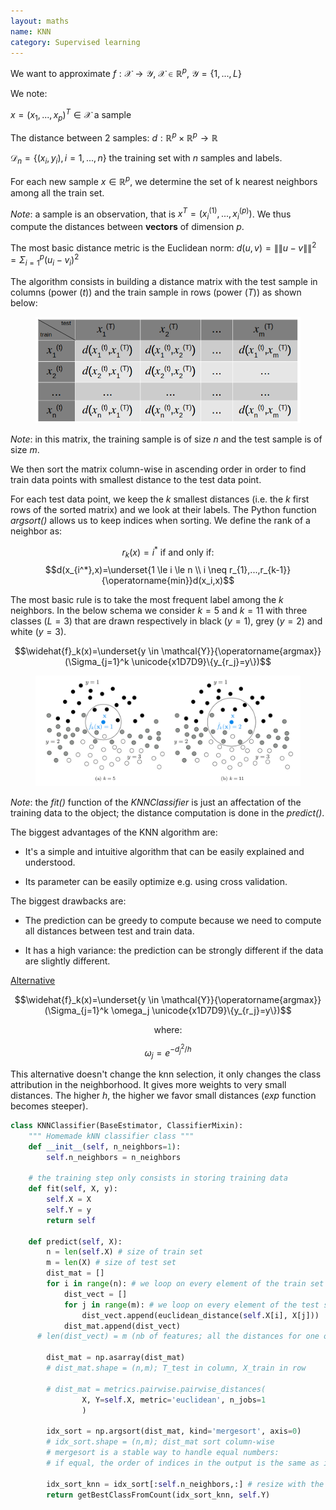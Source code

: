 ```yaml
---
layout: maths
name: KNN
category: Supervised learning
---
```


We want to approximate $f: \mathcal{X} \to \mathcal{Y}$, $\mathcal{X} \in \mathbb{R}^p$, $\mathcal{Y}=\{1,...,L\}$

We note:

$x=(x_1,...,x_p)^T \in \mathcal{X}$ a sample

The distance between 2 samples: $d: \mathbb{R}^p \times \mathbb{R}^p \to \mathbb{R}$

$\mathcal{D}_n=\{(x_i,y_i),i=1,...,n\}$ the training set with $n$ samples and labels.

For each new sample $x \in \mathbb{R}^p$, we determine the set of k nearest neighbors among all the train set.

*Note*: a sample is an observation, that is $x^T=(x_i^{(1)},...,x_i^{(p)})$. We thus compute the distances between **vectors** of dimension $p$.

The most basic distance metric is the Euclidean norm: $d(u,v)=\|\|u-v\|\|^2=\Sigma_{i=1}^p(u_i-v_i)^2$

The algorithm consists in building a distance matrix with the test sample in columns (power $(t)$) and the train sample in rows (power $(T)$) as shown below:

<figure>
    <img src="/assets/img/KNN_matrix.png">
</figure>

*Note*: in this matrix, the training sample is of size $n$ and the test sample is of size $m$.

We then sort the matrix column-wise in ascending order in order to find train data points with smallest distance to the test data point.

For each test data point, we keep the $k$ smallest distances (i.e. the $k$ first rows of the sorted matrix) and we look at their labels. The Python function *argsort()* allows us to keep indices when sorting. We define the rank of a neighbor as:

$$r_k(x)=i^* \text{ if and only if:}$$ $$d(x_{i^*},x)=\underset{1 \le i \le n \\
i \neq r_{1},...,r_{k-1}}{\operatorname{min}}d(x_i,x)$$

The most basic rule is to take the most frequent label among the $k$ neighbors. In the below schema we consider $k=5$ and $k=11$ with three classes ($L=3$) that are drawn respectively in black ($y=1$), grey ($y=2$) and white ($y=3$).

$$\widehat{f}_k(x)=\underset{y \in \mathcal{Y}}{\operatorname{argmax}}(\Sigma_{j=1}^k \unicode{x1D7D9}\{y_{r_j}=y\})$$

<figure>
    <img src="/assets/img/KNN_pic.png">
</figure>

*Note*: the *fit()* function of the *KNNClassifier* is just an affectation of the training data to the object; the distance computation is done in the *predict()*.

The biggest advantages of the KNN algorithm are:

- It's a simple and intuitive algorithm that can be easily explained and understood.

- Its parameter can be easily optimize e.g. using cross validation.

The biggest drawbacks are:

- The prediction can be greedy to compute because we need to compute all distances between test and train data.

- It has a high variance: the prediction can be strongly different if the data are slightly different.

<ins>Alternative</ins>

$$\widehat{f}_k(x)=\underset{y \in \mathcal{Y}}{\operatorname{argmax}}(\Sigma_{j=1}^k \omega_j \unicode{x1D7D9}\{y_{r_j}=y\})$$

$$\text{where:}$$

$$\omega_j = e^{-d_j^2/h}$$

This alternative doesn't change the knn selection, it only changes the class attribution in the neighborhood. It gives more weights to very small distances. The higher $h$, the higher we favor small distances ($exp$ function becomes steeper).

```python
class KNNClassifier(BaseEstimator, ClassifierMixin):
    """ Homemade kNN classifier class """
    def __init__(self, n_neighbors=1):
        self.n_neighbors = n_neighbors
    
    # the training step only consists in storing training data
    def fit(self, X, y): 
        self.X = X
        self.Y = y
        return self
    
    def predict(self, X):
        n = len(self.X) # size of train set
        m = len(X) # size of test set
        dist_mat = []
        for i in range(n): # we loop on every element of the train set
            dist_vect = []
            for j in range(m): # we loop on every element of the test set
                dist_vect.append(euclidean_distance(self.X[i], X[j]))
            dist_mat.append(dist_vect) 
	  # len(dist_vect) = m (nb of features; all the distances for one observation)
            
        dist_mat = np.asarray(dist_mat) 
        # dist_mat.shape = (n,m); T_test in column, X_train in row
        
        # dist_mat = metrics.pairwise.pairwise_distances(
				X, Y=self.X, metric='euclidean', n_jobs=1
				)
            
        idx_sort = np.argsort(dist_mat, kind='mergesort', axis=0)  
        # idx_sort.shape = (n,m); dist_mat sort column-wise
        # mergesort is a stable way to handle equal numbers: 
        # if equal, the order of indices in the output is the same as in the input
        
        idx_sort_knn = idx_sort[:self.n_neighbors,:] # resize with the number of knn
        return getBestClassFromCount(idx_sort_knn, self.Y)
```